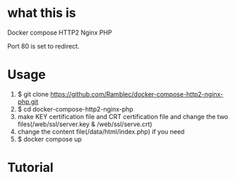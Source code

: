 # what this is
Docker compose HTTP2 Nginx PHP

Port 80 is set to redirect.

# Usage
1. $ git clone https://github.com/Ramblec/docker-compose-http2-nginx-php.git
2. $ cd docker-compose-http2-nginx-php
3. make KEY certification file and CRT certification file and change the two files(/web/ssl/server.key & /web/ssl/serve.crt)
4. change the content file(/data/html/index.php) if you need
5. $ docker compose up

# Tutorial
